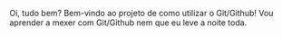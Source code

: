 Oi, tudo bem? Bem-vindo ao projeto de como utilizar o Git/Github! 
Vou aprender a mexer com Git/Github nem que eu leve a noite toda.